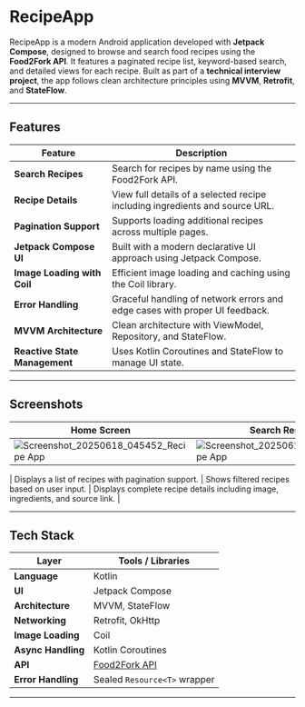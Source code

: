 # RecipeApp

RecipeApp is a modern Android application developed with **Jetpack Compose**, designed to browse and search food recipes using the **Food2Fork API**. It features a paginated recipe list, keyword-based search, and detailed views for each recipe. Built as part of a **technical interview project**, the app follows clean architecture principles using **MVVM**, **Retrofit**, and **StateFlow**.


---


## Features

| Feature                   | Description                                                                 |
|---------------------------|-----------------------------------------------------------------------------|
| **Search Recipes**         | Search for recipes by name using the Food2Fork API.                        |
| **Recipe Details**         | View full details of a selected recipe including ingredients and source URL.|
| **Pagination Support**     | Supports loading additional recipes across multiple pages.                 |
| **Jetpack Compose UI**     | Built with a modern declarative UI approach using Jetpack Compose.         |
| **Image Loading with Coil**| Efficient image loading and caching using the Coil library.                |
| **Error Handling**         | Graceful handling of network errors and edge cases with proper UI feedback.|
| **MVVM Architecture**      | Clean architecture with ViewModel, Repository, and StateFlow.              |
| **Reactive State Management** | Uses Kotlin Coroutines and StateFlow to manage UI state.                |


---

## Screenshots







| Home Screen | Search Results | Recipe Detail |
|-------------|----------------|----------------|
| ![Screenshot_20250618_045452_Recipe App](https://github.com/user-attachments/assets/6b5a97ef-6d74-4816-bc6b-a4b4f1428904) | ![Screenshot_20250618_043527_Recipe App](https://github.com/user-attachments/assets/7ee5d403-ad87-43c9-b8b3-77717feb38f3) | ![Screenshot_20250618_050208_Recipe App](https://github.com/user-attachments/assets/c6222b33-9991-4203-8198-eb0e52dda7d7)

| Displays a list of recipes with pagination support. | Shows filtered recipes based on user input. | Displays complete recipe details including image, ingredients, and source link. |

---

## Tech Stack

| Layer             | Tools / Libraries                          |
|------------------|--------------------------------------------|
| **Language**      | Kotlin                                     |
| **UI**            | Jetpack Compose                            |
| **Architecture**  | MVVM, StateFlow                            |
| **Networking**    | Retrofit, OkHttp                           |
| **Image Loading** | Coil                                       |
| **Async Handling**| Kotlin Coroutines                          |
| **API**           | [Food2Fork API](https://www.food2fork.ca/) |
| **Error Handling**| Sealed `Resource<T>` wrapper               |

---

